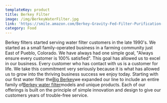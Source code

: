 ```yaml
---
templateKey: product
title: Berkey Filter
image: /img/BerkeyWaterFilter.jpg
link: 'https://smile.amazon.com/Berkey-Gravity-Fed-Filter-Purification-Elements/dp/B00BWIWZJI/ref=sr_1_2_sspa?keywords=Berkey+Filter&qid=1572124321&sr=8-2-spons&psc=1&smid=A13U1G3UNW7AGB&spLa=ZW5jcnlwdGVkUXVhbGlmaWVyPUFWNTg0ODBFM081R0gmZW5jcnlwdGVkSWQ9QTAzMzg1MzkzT0FQQldXQkRMQTJSJmVuY3J5cHRlZEFkSWQ9QTA4ODI4NjYzMlcwTFFCM0s4MFROJndpZGdldE5hbWU9c3BfYXRmJmFjdGlvbj1jbGlja1JlZGlyZWN0JmRvTm90TG9nQ2xpY2s9dHJ1ZQ=='
category: Food
---
```

<!--StartFragment-->

Berkey filters started serving water filter customers in the late 1990's. We started as a small family-operated business in a farming community just East of Pueblo, Colorado. We have always had one simple goal, "Always ensure every customer is 100% satisfied". This goal has allowed us to excel in our business. Every customer who has contact with us is a customer for life. We take this commitment very seriously because it is what has allowed us to grow into the thriving business success we enjoy today. Starting with our first water filter the[Big Berkey](https://www.berkeyfilters.com/berkey-water-filters/systems/big-berkey.html "Big Berkey water filter")we expanded our line to include an entire family of[Berkey water filter](https://www.berkeyfilters.com/ "Berkey water filter - Home")models and unique products. Each of our offerings is built on the principle of simple innovation and design to give our customers years of trouble-free service.

<!--EndFragment-->
